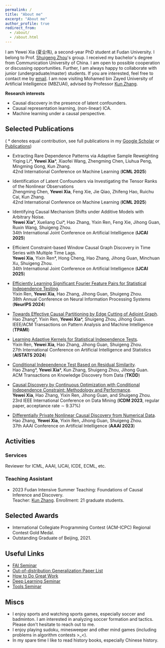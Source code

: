 ```yaml
---
permalink: /
title: "About me"
excerpt: "About me"
author_profile: true
redirect_from: 
  - /about/
  - /about.html
---
```


I am Yewei Xia (夏业伟), a second-year PhD student at Fudan University.
I belong to Prof. [Shuigeng Zhou](https://scholar.google.com/citations?user=yAE-Av4AAAAJ&hl=zh-CN)'s group.
I received my bachelor's degree from Communication University of China. I am open to possible cooperation or discussing opportunities. Further, I am always happy to collaborate with junior (undergraduate/master) students. If you are interested, feel free to contact me by [email](ywxia23@m.fudan.edu.cn). I am now visiting Mohamed bin Zayed University of Artificial Intelligence (MBZUAI), advised by Professor [Kun Zhang](https://www.andrew.cmu.edu/user/kunz1/index.html).


**Research interests**
* Causal discovery in the presence of latent confounders.
* Causal representation learning, (non-linear) ICA.
* Machine learning under a causal perspective.


## Selected Publications 
( * denotes equal contribution, see full publications in my [Google Scholar](https://scholar.google.com/citations?user=meWQHcgAAAAJ&hl=en) or [Publications](https://xyw5vplus1.github.io/publications/))

- Extracting Rare Dependence Patterns via Adaptive Sample Reweighting  
  Yiqing Li\*, **Yewei Xia**\*, Xiaofei Wang, Zhengming Chen, Liuhua Peng, Mingming Gong, Kun Zhang.  
  42nd International Conference on Machine Learning (**ICML 2025**)

- Identification of Latent Confounders via Investigating the Tensor Ranks of the Nonlinear Observations  
  Zhengming Chen, **Yewei Xia**, Feng Xie, Jie Qiao, Zhifeng Hao, Ruichu Cai, Kun Zhang.  
  42nd International Conference on Machine Learning (**ICML 2025**)  

- Identifying Causal Mechanism Shifts under Additive Models with Arbitrary Noise.   
  **Yewei Xia**\*, Xueliang Cui\*, Hao Zhang, Yixin Ren, Feng Xie, Jihong Guan, Ruxin Wang, Shuigeng Zhou.   
  34th International Joint Conference on Artificial Intelligence (**IJCAI 2025**)  

- Efficient Constraint-based Window Causal Graph Discovery in Time Series with Multiple Time Lags.  
  **Yewei Xia**, Yixin Ren\*, Hong Cheng, Hao Zhang, Jihong Guan, Minchuan Xu, Shuigeng Zhou.  
  34th International Joint Conference on Artificial Intelligence (**IJCAI 2025**)  

- [Efficiently Learning Significant Fourier Feature Pairs for Statistical Independence Testing](https://openreview.net/pdf?id=BEiqNQZIky).  
  Yixin Ren, **Yewei Xia**, Hao Zhang, Jihong Guan, Shuigeng Zhou.  
  38th Annual Conference on Neural Information Processing Systems (**NeurIPS 2024**)  

- [Towards Effective Causal Partitioning by Edge Cutting of Adjoint Graph](https://ieeexplore.ieee.org/stamp/stamp.jsp?arnumber=10614830).  
  Hao Zhang\*, Yixin Ren, **Yewei Xia**\*, Shuigeng Zhou, Jihong Guan.  
  IEEE/ACM Transactions on Pattern Analysis and Machine Intelligence (**TPAMI**)
  
- [Learning Adaptive Kernels for Statistical Independence Tests](https://proceedings.mlr.press/v238/ren24a/ren24a.pdf).  
  Yixin Ren, **Yewei Xia**, Hao Zhang, Jihong Guan, Shuigeng Zhou.  
  27th International Conference on Artificial Intelligence and Statistics (**AISTATS 2024**)

- [Conditional Independence Test Based on Residual Similarity](https://dl.acm.org/doi/abs/10.1145/3593810).  
  Hao Zhang\*, **Yewei Xia**\*, Kun Zhang, Shuigeng Zhou, Jihong Guan.  
  ACM Transactions on Knowledge Discovery from Data (**TKDD**)

- [Causal Discovery by Continuous Optimization with Conditional Independence Constraint: Methodology and Performance](https://ieeexplore.ieee.org/abstract/document/10415743).  
  **Yewei Xia**, Hao Zhang, Yixin Ren, Jihong Guan, and Shuigeng Zhou.  
  23rd IEEE International Conference on Data Mining (**ICDM 2023**, regular paper, acceptance rate $\sim$ 9.37%)

- [Differentially Private Nonlinear Causal Discovery from Numerical Data](https://ojs.aaai.org/index.php/AAAI/article/view/26452).  
  Hao Zhang, **Yewei Xia**, Yixin Ren, Jihong Guan, Shuigeng Zhou.  
  37th AAAI Conference on Artificial Intelligence (**AAAI 2023**)   
  
## Activities
### Services
Reviewer for ICML, AAAI, IJCAI, ICDE, ECML, etc.

### Teaching Assistant
- 2023 Fudan Intensive Summer Teaching: Foundations of Causal Inference and Discovery.  
  Teacher: [Kun Zhang](https://www.andrew.cmu.edu/user/kunz1/index.html). Enrollment: 21 graduate students.

## Selected Awards
- International Collegiate Programming Contest (ACM-ICPC) Regional Contest Gold Medal.
- Outstanding Graduate of Beijing, 2021.

## Useful Links

- [FAI Seminar](https://www.tengjiaye.com/seminar)
- [Out-of-distribution Generalization Paper List](https://out-of-distribution-generalization.com/)
- [How to Do Great Work](http://www.paulgraham.com/greatwork.html)
- [Deep Learning Seminar](http://tianyuanzhang.com/teaching/)
- [Tools Seminar](https://github.com/pppppass/ToolsSeminar)

## Miscs
* I enjoy sports and watching sports games, especially soccer and badminton. I am interested in analyzing soccer formation and tactics. Please don't hesitate to reach out to me.
* I enjoy playing sudoku, minesweeper and other mind games (including problems in algorithm contests >_<). 
* In my spare time I like to read history books, especially Chinese history.
